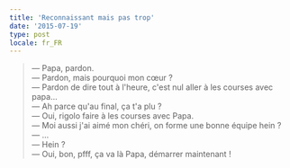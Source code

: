```yaml
---
title: 'Reconnaissant mais pas trop'
date: '2015-07-19'
type: post
locale: fr_FR
---
```


> — Papa, pardon.  
> — Pardon, mais pourquoi mon cœur ?  
> — Pardon de dire tout à l'heure, c'est nul aller à les courses avec papa...  
> — Ah parce qu'au final, ça t'a plu ?  
> — Oui, rigolo faire à les courses avec Papa.  
> — Moi aussi j'ai aimé mon chéri, on forme une bonne équipe hein ?  
> — ...  
> — Hein ?  
> — Oui, bon, pfff, ça va là Papa, démarrer maintenant !
